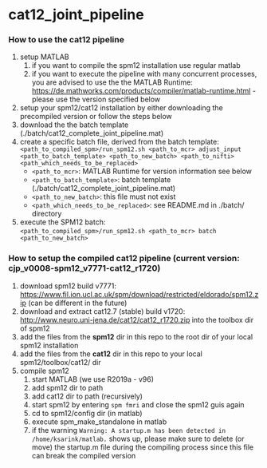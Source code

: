 # cat12_joint_pipeline

### How to use the cat12 pipeline
1. setup MATLAB
   1. if you want to compile the spm12 installation use regular matlab
   2. if you want to execute the pipeline with many concurrent processes, you are advised to use the the MATLAB Runtime: https://de.mathworks.com/products/compiler/matlab-runtime.html - please use the version specified below
2. setup your spm12/cat12 installation by either downloading the precompiled version or follow the steps below
3. download the the batch template (./batch/cat12_complete_joint_pipeline.mat) 
4. create a specific batch file, derived from the batch template:<br />
   `<path_to_compiled_spm>/run_spm12.sh <path_to_mcr> adjust_input <path_to_batch_template> <path_to_new_batch> <path_to_nifti> <path_which_needs_to_be_replaced>`
   - `<path_to_mcr>`: MATLAB Runtime for version information see below
   - `<path_to_batch_template>`: batch template (./batch/cat12_complete_joint_pipeline.mat) 
   - `<path_to_new_batch>`: this file must not exist
   - `<path_which_needs_to_be_replaced>`: see README.md in ./batch/ directory
5. execute the SPM12 batch:<br />
   `<path_to_compiled_spm>/run_spm12.sh <path_to_mcr> batch <path_to_new_batch>`

### How to setup the compiled cat12 pipeline (current version: cjp_v0008-spm12_v7771-cat12_r1720)
1. download spm12 build v7771: https://www.fil.ion.ucl.ac.uk/spm/download/restricted/eldorado/spm12.zip (can be different in the future)
2. download and extract cat12.7 (stable) build v1720: http://www.neuro.uni-jena.de/cat12/cat12_r1720.zip into the toolbox dir of spm12
3. add the files from the **spm12** dir in this repo to the root dir of your local spm12 installation 
4. add the files from the **cat12** dir in this repo to your local spm12/toolbox/cat12/ dir
5. compile spm12
   1. start MATLAB (we use R2019a - v96)
   2. add spm12 dir to path
   3. add cat12 dir to path (recursively)
   5. start spm12 by entering `spm fmri` and close the spm12 guis again
   6. cd to spm12/config dir (in matlab)
   7. execute spm_make_standalone in matlab
   8. if the warning `Warning: A startup.m has been detected in /home/ksarink/matlab.` shows up, please make sure to delete (or move) the startup.m file during the compiling process since this file can break the compiled version
